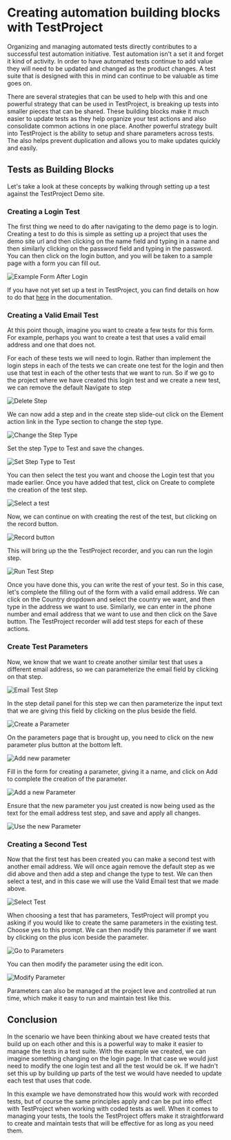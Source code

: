 # Creating automation building blocks with TestProject

Organizing and managing automated tests directly contributes to a successful test automation initiative. Test automation isn't a set it and forget it kind of activity. In order to have automated tests continue to add value they will need to be updated and changed as the product changes. A test suite that is designed with this in mind can continue to be valuable as time goes on. 

There are several strategies that can be used to help with this and one powerful strategy that can be used in TestProject, is breaking up tests into smaller pieces that can be shared. These building blocks make it much easier to update tests as they help organize your test actions and also consolidate common actions in one place. Another powerful strategy built into TestProject is the ability to setup and share parameters across tests. The also helps prevent duplication and allows you to make updates quickly and easily.

## Tests as Building Blocks

Let's take a look at these concepts by walking through setting up a test against the TestProject Demo site.

### Creating a Login Test

The first thing we need to do after navigating to the demo page is to login. Creating a test to do this is simple as setting up a project that uses the demo site url and then clicking on the name field and typing in a name and then similarly clicking on the password field and typing in the password. You can then click on the login button, and you will be taken to a sample page with a form you can fill out.

![Example Form After Login](../.gitbook/assets/image%20%2874%29.png)

If you have not yet set up a test in TestProject, you can find details on how to do that [here](../using-the-smart-test-recorder/web-testing/) in the documentation. 

### Creating a Valid Email Test

At this point though, imagine you want to create a few tests for this form. For example, perhaps you want to create a test that uses a valid email address and one that does not.

For each of these tests we will need to login. Rather than implement the login steps in each of the tests we can create one test for the login and then use that test in each of the other tests that we want to run. So if we go to the project where we have created this login test and we create a new test, we can remove the default Navigate to step

![Delete Step](../.gitbook/assets/image%20%28235%29.png)

We can now add a step and in the create step slide-out click on the Element action link in the Type section to change the step type.

![Change the Step Type](../.gitbook/assets/image%20%2815%29.png)

Set the step Type to Test and save the changes.

![Set Step Type to Test](../.gitbook/assets/image%20%28229%29.png)

You can then select the test you want and choose the Login test that you made earlier. Once you have added that test, click on Create to complete the creation of the test step.

![Select a test](../.gitbook/assets/image%20%2834%29.png)

Now, we can continue on with creating the rest of the test, but clicking on the record button.

![Record button](../.gitbook/assets/image%20%28107%29.png)

This will bring up the the TestProject recorder, and you can run the login step.

![Run Test Step](../.gitbook/assets/image%20%2871%29.png)

Once you have done this, you can write the rest of your test. So in this case, let's complete the filling out of the form with a valid email address. We can click on the Country dropdown and select the country we want, and then type in the address we want to use. Similarly, we can enter in the phone number and email address that we want to use and then click on the Save button. The TestProject recorder will add test steps for each of these actions. 

### Create Test Parameters

Now, we know that we want to create another similar test that uses a different email address, so we can parameterize the email field by clicking on that step.

![Email Test Step](../.gitbook/assets/image%20%28197%29.png)

In the step detail panel for this step we can then parameterize the input text that we are giving this field by clicking on the plus beside the field.

![Create a Parameter](../.gitbook/assets/image%20%28110%29.png)

On the parameters page that is brought up, you need to click on the new parameter plus button at the bottom left.

![Add new parameter](../.gitbook/assets/image%20%282%29.png)

Fill in the form for creating a parameter, giving it a name, and click on Add to complete the creation of the parameter.

![Add a new Parameter](../.gitbook/assets/image%20%2816%29.png)

Ensure that the new parameter you just created is now being used as the text for the email address test step, and save and apply all changes.

![Use the new Parameter](../.gitbook/assets/image%20%2885%29.png)

### Creating a Second Test

Now that the first test has been created you can make a second test with another email address. We will once again remove the default step as we did above and then add a step and change the type to test. We can then select a test, and in this case we will use the Valid Email test that we made above.

![Select Test](../.gitbook/assets/image%20%2828%29.png)

When choosing a test that has parameters, TestProject will prompt you asking if you would like to create the same parameters in the existing test. Choose yes to this prompt. We can then modify this parameter if we want by clicking on the plus icon beside the parameter.

![Go to Parameters](../.gitbook/assets/image%20%28104%29.png)

You can then modify the parameter using the edit icon.

![Modify Parameter](../.gitbook/assets/image%20%28213%29.png)

Parameters can also be managed at the project leve and controlled at run time, which make it easy to run and maintain test like this.

## Conclusion

In the scenario we have been thinking about we have created tests that build up on each other and this is a powerful way to make it easier to manage the tests in a test suite. With the example we created, we can imagine something changing on the login page. In that case we would just need to modify the one login test and all the test would be ok. If we hadn't set this up by building up parts of the test we would have needed to update each test that uses that code.

In this example we have demonstrated how this would work with recorded tests, but of course the same principles apply and can be put into effect with TestProject when working with coded tests as well. When it comes to managing your tests, the tools the TestProject offers make it straightforward to create and maintain tests that will be effective for as long as you need them.









